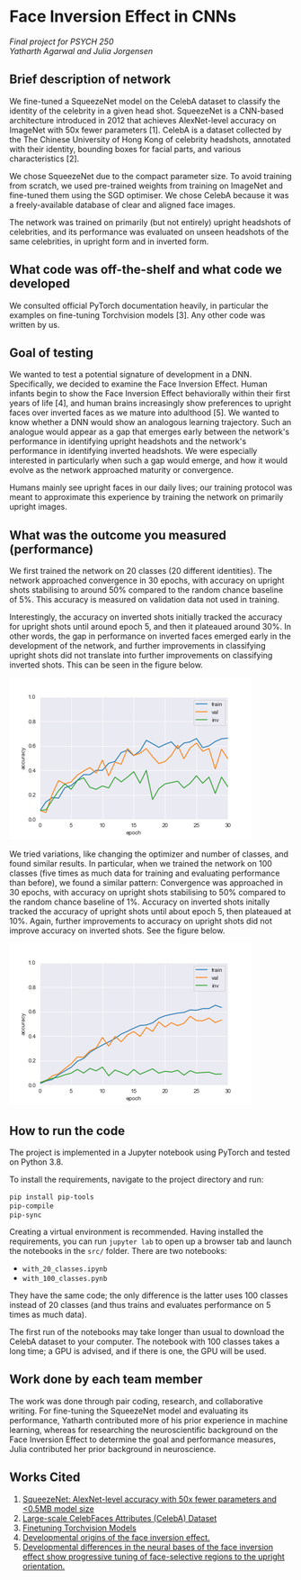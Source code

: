 # Face Inversion Effect in CNNs

_Final project for PSYCH 250_  
_Yatharth Agarwal and Julia Jorgensen_


## Brief description of network

We fine-tuned a SqueezeNet model on the CelebA dataset to classify the identity of the celebrity in a given head shot. SqueezeNet is a CNN-based architecture introduced in 2012 that achieves AlexNet-level accuracy on ImageNet with 50x fewer parameters [1]. CelebA is a dataset collected by the The Chinese University of Hong Kong of celebrity headshots, annotated with their identity, bounding boxes for facial parts, and various characteristics [2].

We chose SqueezeNet due to the compact parameter size. To avoid training from scratch, we used pre-trained weights from training on ImageNet and fine-tuned them using the SGD optimiser. We chose CelebA because it was a freely-available database of clear and aligned face images.

The network was trained on primarily (but not entirely) upright headshots of celebrities, and its performance was evaluated on unseen headshots of the same celebrities, in upright form and in inverted form. 


## What code was off-the-shelf and what code we developed

We consulted official PyTorch documentation heavily, in particular the examples on fine-tuning Torchvision models [3]. Any other code was written by us.


## Goal of testing

We wanted to test a potential signature of development in a DNN. Specifically, we decided to examine the Face Inversion Effect. Human infants begin to show the Face Inversion Effect behaviorally within their first years of life [4], and human brains increasingly show preferences to upright faces over inverted faces as we mature into adulthood [5]. We wanted to know whether a DNN would show an analogous learning trajectory. Such an analogue would appear as a gap that emerges early between the network's performance in identifying upright headshots and the network's performance in identifying inverted headshots. We were especially interested in particularly when such a gap would emerge, and how it would evolve as the network approached maturity or convergence.

Humans mainly see upright faces in our daily lives; our training protocol was meant to approximate this experience by training the network on primarily upright images.

## What was the outcome you measured (performance)

We first trained the network on 20 classes (20 different identities). The network approached convergence in 30 epochs, with accuracy on upright shots stabilising to around 50% compared to the random chance baseline of 5%. This accuracy is measured on validation data not used in training.

Interestingly, the accuracy on inverted shots initially tracked the accuracy for upright shots until around epoch 5, and then it plateaued around 30%. In other words, the gap in performance on inverted faces emerged early in the development of the network, and further improvements in classifying upright shots did not translate into further improvements on classifying inverted shots. This can be seen in the figure below.

![](src/plots/5_sgd_20class_acc.png)

We tried variations, like changing the optimizer and number of classes, and found similar results. In particular, when we trained the network on 100 classes (five times as much data for training and evaluating performance than before), we found a similar pattern: Convergence was approached in 30 epochs, with accuracy on upright shots stabilising to 50% compared to the random chance baseline of 1%. Accuracy on inverted shots initally tracked the accuracy of upright shots until about epoch 5, then plateaued at 10%. Again, further improvements to accuracy on upright shots did not improve accuracy on inverted shots. See the figure below.

![](src/plots/8_sgd_100class_acc.png)


## How to run the code

The project is implemented in a Jupyter notebook using PyTorch and tested on Python 3.8.

To install the requirements, navigate to the project directory and run:

```
pip install pip-tools
pip-compile
pip-sync
```

Creating a virtual environment is recommended. Having installed the requirements, you can run `jupyter lab` to open up a browser tab and launch the notebooks in the `src/` folder. There are two notebooks:

- `with_20_classes.ipynb`
- `with_100_classes.pynb`

They have the same code; the only difference is the latter uses 100 classes instead of 20 classes (and thus trains and evaluates performance on 5 times as much data).

The first run of the notebooks may take longer than usual to download the CelebA dataset to your computer. The notebook with 100 classes takes a long time; a GPU is advised, and if there is one, the GPU will be used.


## Work done by each team member

The work was done through pair coding, research, and collaborative writing. For fine-tuning the SqueezeNet model and evaluating its performance, Yatharth contributed more of his prior experience in machine learning, whereas for researching the neuroscientific background on the Face Inversion Effect to determine the goal and performance measures, Julia contributed her prior background in neuroscience. 

<!-- Yatharth had the stronger machine learning background and Julia had a strong neuroscience background, so Yatharth took the lead on coding and Julia took the lead on research and presentation. Yatharth fine-tuned the SqueezeNet model and evaluated its performance, Julia researched the neuroscience background of the face inversion effect to guide what the goal and performance measures should be. She also created the presentation. Both Yatharth and Julia were involved in deciding the goals of the project and determining the training sets, testing sets, and performance measures to use. -->


## Works Cited

1. [SqueezeNet: AlexNet-level accuracy with 50x fewer parameters and <0.5MB model size](https://arxiv.org/abs/1602.07360)
2. [Large-scale CelebFaces Attributes (CelebA) Dataset](http://mmlab.ie.cuhk.edu.hk/projects/CelebA.html)
3. [Finetuning Torchvision Models](https://pytorch.org/tutorials/beginner/finetuning_torchvision_models_tutorial.html)
4. [Developmental origins of the face inversion effect.](10.1016/bs.acdb.2014.11.008.)
5. [Developmental differences in the neural bases of the face inversion effect show progressive tuning of face-selective regions to the upright orientation.](https://doi.org/10.1016/j.neuroimage.2006.07.045)
